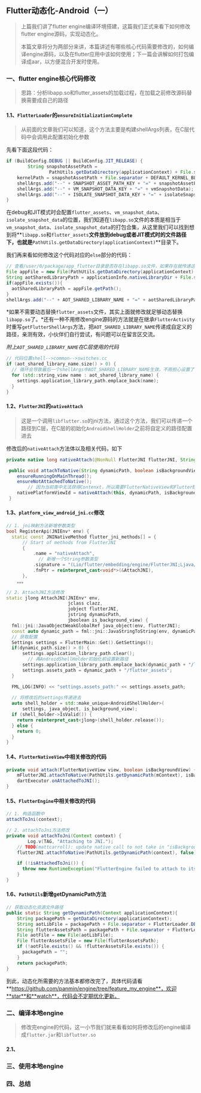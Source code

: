 ## Flutter动态化-Android（一）

> 上篇我们讲了flutter engine编译环境搭建，这篇我们正式来看下如何修改flutter engine源码，实现动态化。
>
> 本篇文章将分为两部分来讲，本篇讲述有哪些核心代码需要修改的，如何编译engine源码，以及在flutter应用中该如何使用；下一篇会讲解如何打包编译成aar，以方便混合开发时使用。

### 一、flutter engine核心代码修改

> 思路：分析libapp.so和flutter_assets的加载过程，在加载之前修改源码替换需要成自己的路径

#### 1.1、`FlutterLoader`的`ensureInitializationComplete`

> 从前面的文章我们可以知道，这个方法主要是构建shellArgs列表，在C层代码中会调用此配置初始化参数

先看下面这段代码：

```java
if (BuildConfig.DEBUG || BuildConfig.JIT_RELEASE) {
		String snapshotAssetPath =
				PathUtils.getDataDirectory(applicationContext) + File.separator + flutterAssetsDir;
    kernelPath = snapshotAssetPath + File.separator + DEFAULT_KERNEL_BLOB;
    shellArgs.add("--" + SNAPSHOT_ASSET_PATH_KEY + "=" + snapshotAssetPath);
    shellArgs.add("--" + VM_SNAPSHOT_DATA_KEY + "=" + vmSnapshotData);
    shellArgs.add("--" + ISOLATE_SNAPSHOT_DATA_KEY + "=" + isolateSnapshotData);
}
```

在debug和JIT模式时会配置`flutter_assets`、`vm_snapshot_data`、`isolate_snapshot_data`的位置，我们知道在`libapp.so`文件的本质是相当于`vm_snapshot_data`、`isolate_snapshot_data`的打包合集，从这里我们可以找到想到将**`libapp.so`和`flutter_assets`**文件放到debug或者JIT模式时的文件路径下，也就是**`PathUtils.getDataDirectory(applicationContext)`**目录下。

我们再来看如何修改这个代码对应的`else`部分的代码：

```java
// 查看/user/0/package/app_flutter目录是否存在libapp.so文件，如果存在就传递这个新的路径，否则就还使用默认路径（也就是lib/arm/或者lib/arm64/）的libapp.so文件
File appFile = new File(PathUtils.getDataDirectory(applicationContext) + File.separator + aotSharedLibraryName);
String aotSharedLibraryPath = applicationInfo.nativeLibraryDir + File.separator + aotSharedLibraryName;
if(appFile.exists()){
  aotSharedLibraryPath = appFile.getPath();
}
shellArgs.add("--" + AOT_SHARED_LIBRARY_NAME + "=" + aotSharedLibraryPath);
```

*如果不需要动态替换`flutter_assets`文件，其实上面就修改就足够动态替换`libapp.so`了。*还有一种不用修改engine源码的方法就是在继承`FlutterActivity`时重写`getFlutterShellArgs`方法，把`AOT_SHARED_LIBRARY_NAME`传递成自定义的路径，亲测有效，小伙伴们自行尝试，有问题可以在留言区交流。

*附上`AOT_SHARED_LIBRARY_NAME`在C层使用的代码*

```c++
// 代码位置shell-->common-->switches.cc
if (aot_shared_library_name.size() > 0) {
  // 循环会导致最后一个shellArgs中AOT_SHARED_LIBRARY_NAME生效，不用担心设置了多个AOT_SHARED_LIBRARY_NAME
  for (std::string_view name : aot_shared_library_name) {
    settings.application_library_path.emplace_back(name);
  }
}
```

#### 1.2、`FlutterJNI`的`nativeAttach`

> 这是一个调用`libflutter.so`的jni方法，通过这个方法，我们可以传递一个路径到C层，在C层的初始化`AndroidShellHolder`之前将自定义的路径配置进去

修改后的`nativeAttach`方法体以及相关代码，如下

```java
private native long nativeAttach(@NonNull FlutterJNI flutterJNI, String dynamicPath, boolean isBackgroundView);

 public void attachToNative(String dynamicPath, boolean isBackgroundView) {
    ensureRunningOnMainThread();
    ensureNotAttachedToNative();
		// 因为当前类中无法获得Contenxt，所以需要FlutterNativeView和FlutterEngine调用attachToNative方法时传入路径   
    nativePlatformViewId = nativeAttach(this, dynamicPath, isBackgroundView);
 }
```

#### 1.3、`platform_view_android_jni.cc`修改

```c++
// 1. jni映射方法新增参数类型
bool RegisterApi(JNIEnv* env) {
  static const JNINativeMethod flutter_jni_methods[] = {
      // Start of methods from FlutterJNI
      {
          .name = "nativeAttach",
        	// 新增一个String参数类型
          .signature = "(Lio/flutter/embedding/engine/FlutterJNI;Ljava/lang/String;Z)J",
          .fnPtr = reinterpret_cast<void*>(&AttachJNI),
      },
    。。。

// 2. AttachJNI方法修改
static jlong AttachJNI(JNIEnv* env,
                       jclass clazz,
                       jobject flutterJNI,
                       jstring dynamicPath,
                       jboolean is_background_view) {
  fml::jni::JavaObjectWeakGlobalRef java_object(env, flutterJNI);
  const auto dynamic_path = fml::jni::JavaStringToString(env, dynamicPath);
  // 获取配置
  Settings settings = FlutterMain::Get().GetSettings();
  if(dynamic_path.size() > 0) {
      settings.application_library_path.clear();
    	// 再AndroidShellHolder初始化前设置新路径
      settings.application_library_path.emplace_back(dynamic_path + "/libapp.so");
      settings.assets_path = dynamic_path + "/flutter_assets";
  }

  FML_LOG(INFO) << "settings.assets_path:" << settings.assets_path;
	
  // 将修改后的settings传递进去
  auto shell_holder = std::make_unique<AndroidShellHolder>(
      settings, java_object, is_background_view);
  if (shell_holder->IsValid()) {
    return reinterpret_cast<jlong>(shell_holder.release());
  } else {
    return 0;
  }
}
```

#### 1.4、`FlutterNativeView`中相关修改的代码

```java
private void attach(FlutterNativeView view, boolean isBackgroundView) {
    mFlutterJNI.attachToNative(PathUtils.getDynamicPath(mContext), isBackgroundView);
    dartExecutor.onAttachedToJNI();
}
```

#### 1.5、`FlutterEngine`中相关修改的代码

```java
// 1. 构造函数中
attachToJni(context);

// 2. attachToJni方法修改
private void attachToJni(Context context) {
		Log.v(TAG, "Attaching to JNI.");
  	// TODO(mattcarroll): update native call to not take in "isBackgroundView"
    flutterJNI.attachToNative(PathUtils.getDynamicPath(context), false);

    if (!isAttachedToJni()) {
      throw new RuntimeException("FlutterEngine failed to attach to its native Object reference.");
    }
}
```

#### 1.6、`PathUtils`新增**getDynamicPath**方法

```java
// 获取动态化资源文件路径
public static String getDynamicPath(Context applicationContext){
    String packagePath = getDataDirectory(applicationContext);
    String aotLibFile = packagePath + File.separator + FlutterLoader.DEFAULT_AOT_SHARED_LIBRARY_NAME;
    String flutterAssetsPath = packagePath + File.separator + FlutterLoader.DEFAULT_FLUTTER_ASSETS_DIR;
    File aotFile = new File(aotLibFile);
    File flutterAssetsFile = new File(flutterAssetsPath);
    if (!aotFile.exists() && !flutterAssetsFile.exists()) {
      packagePath = "";
    }
    return packagePath;
}
```

到此，动态化所需要的方法基本都修改完了，具体代码请看**https://github.com/panmin/engine/tree/feature_my_engine**，欢迎**star**和**watch**，代码会不定期优化更新。

### 二、编译本地engine

> 修改完engine的代码，这一小节我们就来看看如何将修改后的engine编译成`flutter.jar`和`libflutter.so`

#### 2.1、



### 三、使用本地engine

### 四、总结
